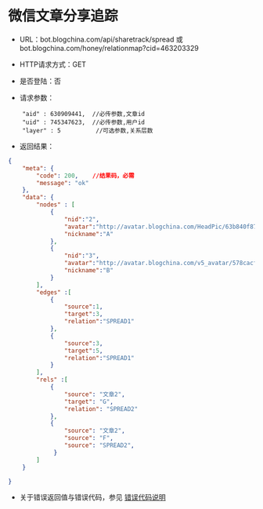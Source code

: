 # 微信文章分享追踪

- URL：bot.blogchina.com/api/sharetrack/spread  或    bot.blogchina.com/honey/relationmap?cid=463203329

- HTTP请求方式：GET

- 是否登陆：否

- 请求参数：

```
    "aid" : 630909441,  //必传参数,文章id
    "uid" : 745347623,  //必传参数,用户id
    "layer" : 5          //可选参数,关系层数
```

 

- 返回结果：

```json
{
    "meta": {
        "code": 200,    //结果码，必需
        "message": "ok"
    },
    "data": {
        "nodes" : [
            {
                "nid":"2",
                "avatar":"http://avatar.blogchina.com/HeadPic/63b840f87ad10e0f47ef9a6e57cc02e1",
                "nickname":"A"
            },
            {
                "nid":"3",
                "avatar":"http://avatar.blogchina.com/v5_avatar/578cacf0d44111468837104.jpg",
                "nickname":"B"
            }
        ],
        "edges" :[
            {
                "source":1,
                "target":3,
                "relation":"SPREAD1"
            },
            {
                "source":3,
                "target":5,
                "relation":"SPREAD1"
            }
        ],
        "rels" :[
            {
                "source": "文章2",
                "target": "G",
                "relation": "SPREAD2"
            },
            {
                "source": "文章2",
                "source": "F",
                "source": "SPREAD2",
             }
        ]
    }

}

```

- 关于错误返回值与错误代码，参见 [错误代码说明](../README.md)